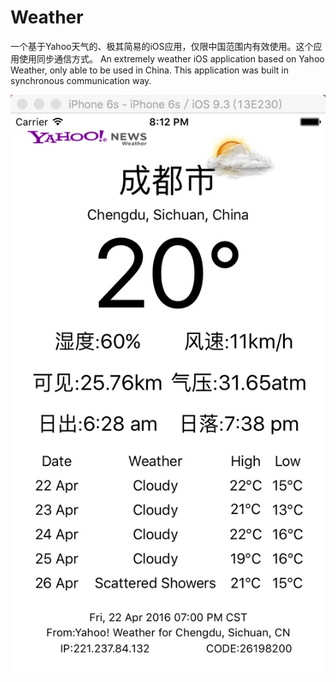 # Weather
一个基于Yahoo天气的、极其简易的iOS应用，仅限中国范围内有效使用。这个应用使用同步通信方式。 An extremely weather iOS application based on Yahoo Weather, only able to be used in China. This application was built in synchronous communication way. 

<div align="center"><img 
src=https://raw.githubusercontent.com/Thelordofdream/Weather/master/Example1.png
onload='this.width=380;'/></div> 
